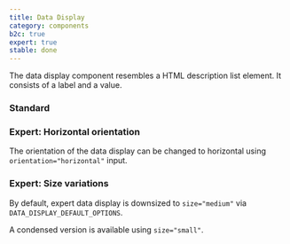 ```yaml
---
title: Data Display
category: components
b2c: true
expert: true
stable: done
---
```


The data display component resembles a HTML description list element. It consists of a label and a value.

### Standard

<!-- example(data-display-standard) -->

<div class="docs-expert-container">

### Expert: Horizontal orientation

The orientation of the data display can be changed to horizontal using `orientation="horizontal"` input.

<!-- example(data-display-horizontal) -->

### Expert: Size variations

By default, expert data display is downsized to `size="medium"` via `DATA_DISPLAY_DEFAULT_OPTIONS`.

<!-- example(data-display-expert) -->

A condensed version is available using `size="small"`.

<!-- example(data-display-condensed) -->

</div>
